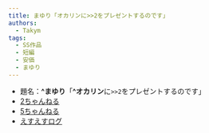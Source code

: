 ```yaml
---
title: まゆり「オカリンに>>2をプレゼントするのです」
authors:
  - Takym
tags:
  - SS作品
  - 短編
  - 安価
  - まゆり
---
```

- 題名：**^まゆり**「**^オカリン**に`>>2`をプレゼントするのです」
- [2ちゃんねる](http://viper.2ch.sc/test/read.cgi/news4vip/1598843624)
- [5ちゃんねる](http://hebi.5ch.net/test/read.cgi/news4vip/1598843624)
- [えすえすログ](http://s2-log.com/archives/57140176.html)
